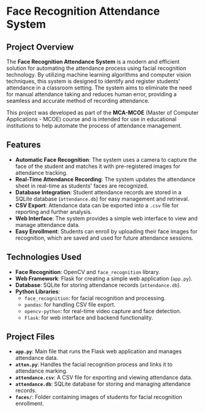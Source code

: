 
# Face Recognition Attendance System

## Project Overview

The **Face Recognition Attendance System** is a modern and efficient solution for automating the attendance process using facial recognition technology. By utilizing machine learning algorithms and computer vision techniques, this system is designed to identify and register students' attendance in a classroom setting. The system aims to eliminate the need for manual attendance taking and reduces human error, providing a seamless and accurate method of recording attendance.

This project was developed as part of the **MCA-MCOE** (Master of Computer Applications - MCOE) course and is intended for use in educational institutions to help automate the process of attendance management.

## Features

- **Automatic Face Recognition**: The system uses a camera to capture the face of the student and matches it with pre-registered images for attendance tracking.
- **Real-Time Attendance Recording**: The system updates the attendance sheet in real-time as students' faces are recognized.
- **Database Integration**: Student attendance records are stored in a SQLite database (`attendance.db`) for easy management and retrieval.
- **CSV Export**: Attendance data can be exported into a `.csv` file for reporting and further analysis.
- **Web Interface**: The system provides a simple web interface to view and manage attendance data.
- **Easy Enrollment**: Students can enroll by uploading their face images for recognition, which are saved and used for future attendance sessions.

## Technologies Used

- **Face Recognition**: OpenCV and `face_recognition` library.
- **Web Framework**: Flask for creating a simple web application (`app.py`).
- **Database**: SQLite for storing attendance records (`attendance.db`).
- **Python Libraries**:
  - `face_recognition`: for facial recognition and processing.
  - `pandas`: for handling CSV file export.
  - `opencv-python`: for real-time video capture and face detection.
  - `Flask`: for web interface and backend functionality.

## Project Files

- **`app.py`**: Main file that runs the Flask web application and manages attendance data.
- **`atten.py`**: Handles the facial recognition process and links it to attendance marking.
- **`attendance.csv`**: A CSV file for exporting and viewing attendance data.
- **`attendance.db`**: SQLite database for storing and managing attendance records.
- **`faces/`**: Folder containing images of students for facial recognition enrollment.

